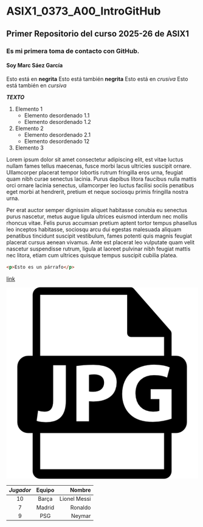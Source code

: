 # ASIX1_0373_A00_IntroGitHub
## Primer Repositorio del curso 2025-26 de ASIX1
### Es mi primera toma de contacto con GitHub.
#### Soy Marc Sáez García

Esto está en __negrita__
Esto está también **negrita**
Esto está en _crusiva_
Esto está también en *cursiva*

**_TEXTO_**


1. Elemento 1
    * Elemento desordenado 1.1
    * Elemento desordenado 1.2
2. Elemento 2
    * Elemento desordenado 2.1
    * Elemento desordenado 12
3. Elemento 3

Lorem ipsum dolor sit amet consectetur adipiscing elit, est vitae luctus nullam fames tellus maecenas, fusce morbi lacus ultricies suscipit ornare. Ullamcorper placerat tempor lobortis rutrum fringilla eros urna, feugiat quam nibh curae senectus lacinia. Purus dapibus litora faucibus nulla mattis orci ornare lacinia senectus, ullamcorper leo luctus facilisi sociis penatibus eget morbi at hendrerit, pretium et neque sociosqu primis fringilla nostra urna.

Per erat auctor semper dignissim aliquet habitasse conubia eu senectus purus nascetur, metus augue ligula ultrices euismod interdum nec mollis rhoncus vitae. Felis purus accumsan pretium aptent tortor tempus phasellus leo inceptos habitasse, sociosqu arcu dui egestas malesuada aliquam penatibus tincidunt suscipit vestibulum, fames potenti quis magnis feugiat placerat cursus aenean vivamus. Ante est placerat leo vulputate quam velit nascetur suspendisse rutrum, ligula at laoreet pulvinar nibh feugiat mattis nec litora, etiam cum ultrices quisque tempus suscipit cubilia platea.

```html
<p>Esto es un párrafo</p>
```
[link](https://markdown.es "Manual Oficial de Markdown")

![alt text](./29264.png "Imagen random de un archivo")

| *Jugador* | Equipo | Nombre |
|:---------:|:--------:|--------:|
| 10 | Barça | Lionel Messi |
| 7 | Madrid | Ronaldo |
| 9 | PSG  | Neymar |